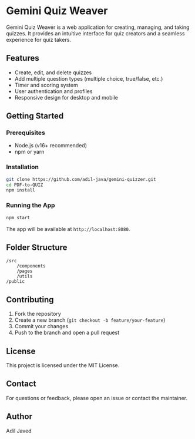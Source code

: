 # Gemini Quiz Weaver

Gemini Quiz Weaver is a web application for creating, managing, and taking quizzes. It provides an intuitive interface for quiz creators and a seamless experience for quiz takers.

## Features

- Create, edit, and delete quizzes
- Add multiple question types (multiple choice, true/false, etc.)
- Timer and scoring system
- User authentication and profiles
- Responsive design for desktop and mobile

## Getting Started

### Prerequisites

- Node.js (v16+ recommended)
- npm or yarn

### Installation

```bash
git clone https://github.com/adil-java/gemini-quizzer.git
cd PDF-to-QUIZ
npm install
```

### Running the App

```bash
npm start
```

The app will be available at `http://localhost:8080`.

## Folder Structure

```
/src
    /components
    /pages
    /utils
/public
```

## Contributing

1. Fork the repository
2. Create a new branch (`git checkout -b feature/your-feature`)
3. Commit your changes
4. Push to the branch and open a pull request

## License

This project is licensed under the MIT License.

## Contact

For questions or feedback, please open an issue or contact the maintainer.

## Author
 Adil Javed
